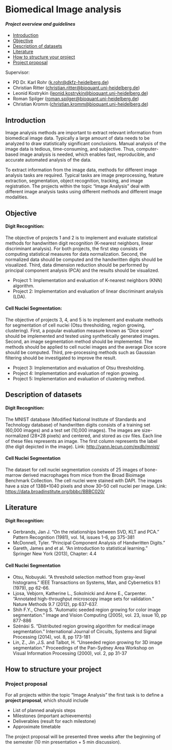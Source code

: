 Biomedical Image analysis
=======================

#### *Project overview and guidelines*

-   [Introduction](#introduction)
-   [Objective](#objective)
-   [Description of datasets](#description-of-datasets)
-   [Literature](#literature)
-   [How to structure your project](#how-to-structure-your-project)
-   [Project proposal](#project-proposal)

Supervisor:

-   PD Dr. Karl Rohr
    ([k.rohr@dkfz-heidelberg.de](mailto:k.rohr@dkfz-heidelberg.de))
-   Christian Ritter
    ([christian.ritter@bioquant.uni-heidelberg.de](mailto:christian.ritter@bioquant.uni-heidelberg.de))
-   Leonid Kostrykin
    ([leonid.kostrykin@bioquant.uni-heidelberg.de](mailto:leonid.kostrykin@bioquant.uni-heidelberg.de))
-   Roman Spilger
    ([roman.spilger@bioquant.uni-heidelberg.de](mailto:roman.spilger@bioquant.uni-heidelberg.de))
-   Christian Kromm
    ([christian.kromm@bioquant.uni-heidelberg.de](mailto:christian.kromm@bioquant.uni-heidelberg.de))

Introduction
------------

Image analysis methods are important to extract relevant information
from biomedical image data. Typically a large amount of data needs to be
analyzed to draw statistically significant conclusions. Manual analysis
of the image data is tedious, time-consuming, and subjective. Thus,
computer-based image analysis is needed, which enables fast,
reproducible, and accurate automated analysis of the data.

To extract information from the image data, methods for different image
analysis tasks are required. Typical tasks are image preprocessing,
feature extraction, segmentation, object recognition, tracking, and
image registration. The projects within the topic “Image Analysis” deal
with different image analysis tasks using different methods and
different image modalities.

Objective
---------

#### Digit Recognition:

The objective of projects 1 and 2 is to implement and evaluate
statistical methods for handwritten digit recognition (K-nearest
neighbors, linear discriminant analysis). For both projects, the first
step consists of computing statistical measures for data normalization.
Second, the normalized data should be computed and the handwritten
digits should be visualized. Third, data dimension reduction should be
performed by principal component analysis (PCA) and the results should
be visualized.

-   Project 1: Implementation and evaluation of K-nearest neighbors
    (KNN) algorithm.
-   Project 2: Implementation and evaluation of linear discriminant
    analysis (LDA).

#### Cell Nuclei Segmentation:

The objective of projects 3, 4, and 5 is to implement and evaluate
methods for segmentation of cell nuclei (Otsu thresholding, region
growing, clustering). First, a popular evaluation measure known as “Dice
score” should be implemented and tested using synthetically generated
images. Second, an image segmentation method should be implemented. The
methods should be applied to cell nuclei images and the average Dice
score should be computed. Third, pre-processing methods such as Gaussian
filtering should be investigated to improve the result.

-   Project 3: Implementation and evaluation of Otsu thresholding.
-   Project 4: Implementation and evaluation of region growing.
-   Project 5: Implementation and evaluation of clustering method.

Description of datasets
-----------------------

#### Digit Recognition:

The MNIST database (Modified National Institute of Standards and
Technology database) of handwritten digits consists of a training set
(60,000 images) and a test set (10,000 images). The images are
size-normalized (28×28 pixels) and centered, and stored as csv files.
Each line of these files represents an image. The first column
represents the label (the digit depicted in the image).
Link: http://yann.lecun.com/exdb/mnist/

#### Cell Nuclei Segmentation

The dataset for cell nuclei segmentation consists of 25 images of
bone-marrow derived macrophages from mice from the Broad Bioimage
Benchmark Collection. The cell nuclei were stained with DAPI. The images
have a size of 1388×1040 pixels and show 30–50 cell nuclei per image.
Link: https://data.broadinstitute.org/bbbc/BBBC020/

Literature
----------

#### Digit Recognition:

-   Gerbrands, Jan J. “On the relationships between SVD, KLT and PCA.”
    Pattern Recognition (1981), vol. 14, issues 1-6, pp 375-381
-   McDonnell, Tyler. “Principal Component Analysis of Handwritten
    Digits.”
-   Gareth, James and et al. “An introduction to statistical learning.”
    Springer New York (2013), Chapter: 4.4

#### Cell Nuclei Segmentation

-   Otsu, Nobuyuki. “A threshold selection method from gray-level
    histograms.” IEEE Transactions on Systems, Man, and Cybernetics 9.1
    (1979), pp 62-66.
-   Ljosa, Vebjorn, Katherine L., Sokolnicki and Anne E., Carpenter.
    “Annotated high-throughput microscopy image sets for validation.”
    Nature Methods 9.7 (2012), pp 637-637.
-   Shih F.Y., Cheng S. “Automatic seeded region growing for color image
    segmentation.” Image and Vision Computing (2005), vol. 23, issue 10,
    pp 877-886
-   Szénási S. “Distributed region growing algorithm for medical image
    segmentation.” International Journal of Circuits, Systems and Signal
    Processing (2014), vol. 8, pp 173-181
-   Lin, Z., Jin ,J.S. and Talbot, H. “Unseeded region growing for 3D
    image segmentation.” Proceedings of the Pan-Sydney Area Workshop on
    Visual Information Processing (2000), vol. 2, pp 31-37

How to structure your project
-----------------------------

### Project proposal

For all projects within the topic “Image Analysis” the first task is to
define a **project proposal**, which should include

-   List of planned analysis steps
-   Milestones (important achievements)
-   Deliverables (result for each milestone)
-   Approximate timetable

The project proposal will be presented three weeks after the beginning
of the semester (10 min presentation + 5 min discussion).

